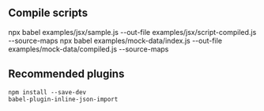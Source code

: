 


## Compile scripts
npx babel examples/jsx/sample.js --out-file examples/jsx/script-compiled.js --source-maps
npx babel examples/mock-data/index.js --out-file examples/mock-data/compiled.js --source-maps

## Recommended plugins
<code>npm install --save-dev babel-plugin-inline-json-import</code>